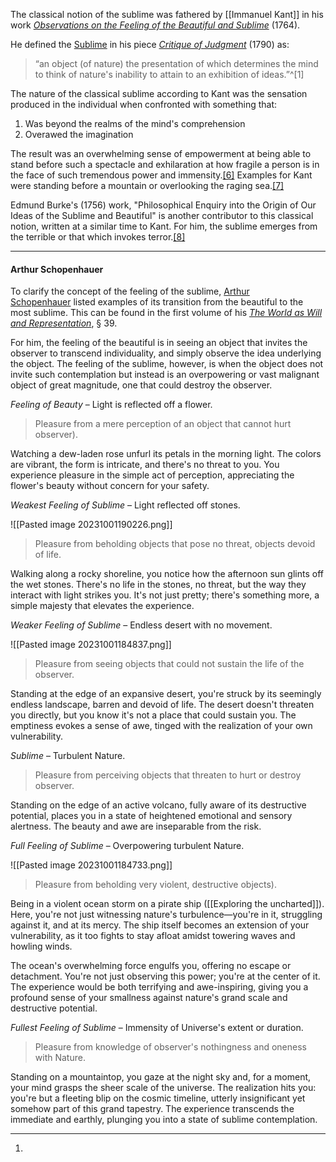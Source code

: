 The classical notion of the sublime was fathered by [[Immanuel Kant]] in his work _[Observations on the Feeling of the Beautiful and Sublime](https://en.wikipedia.org/wiki/Observations_on_the_Feeling_of_the_Beautiful_and_Sublime "Observations on the Feeling of the Beautiful and Sublime")_ (1764).

He defined the [Sublime](https://en.wikipedia.org/wiki/Sublime_(philosophy) "Sublime (philosophy)") in his piece _[Critique of Judgment](https://en.wikipedia.org/wiki/Critique_of_Judgment "Critique of Judgment")_ (1790) as:

> “an object (of nature) the presentation of which determines the mind to think of nature's inability to attain to an exhibition of ideas.”^[1]

The nature of the classical sublime according to Kant was the sensation produced in the individual when confronted with something that:

1. Was beyond the realms of the mind's comprehension
2. Overawed the imagination

The result was an overwhelming sense of empowerment at being able to stand before such a spectacle and exhilaration at how fragile a person is in the face of such tremendous power and immensity.[[6]](https://en.wikipedia.org/wiki/Digital_sublime#cite_note-6) Examples for Kant were standing before a mountain or overlooking the raging sea.[[7]](https://en.wikipedia.org/wiki/Digital_sublime#cite_note-7)

Edmund Burke's (1756) work, "Philosophical Enquiry into the Origin of Our Ideas of the Sublime and Beautiful" is another contributor to this classical notion, written at a similar time to Kant. For him, the sublime emerges from the terrible or that which invokes terror.[[8]](https://en.wikipedia.org/wiki/Digital_sublime#cite_note-8)

---

#### Arthur Schopenhauer

To clarify the concept of the feeling of the sublime, [Arthur Schopenhauer](https://en.wikipedia.org/wiki/Arthur_Schopenhauer "Arthur Schopenhauer") listed examples of its transition from the beautiful to the most sublime. This can be found in the first volume of his _[The World as Will and Representation](https://en.wikipedia.org/wiki/The_World_as_Will_and_Representation "The World as Will and Representation")_, § 39.

For him, the feeling of the beautiful is in seeing an object that invites the observer to transcend individuality, and simply observe the idea underlying the object. The feeling of the sublime, however, is when the object does not invite such contemplation but instead is an overpowering or vast malignant object of great magnitude, one that could destroy the observer.

_Feeling of Beauty_ – Light is reflected off a flower. 

> Pleasure from a mere perception of an object that cannot hurt observer).

Watching a dew-laden rose unfurl its petals in the morning light. The colors are vibrant, the form is intricate, and there's no threat to you. You experience pleasure in the simple act of perception, appreciating the flower's beauty without concern for your safety.

_Weakest Feeling of Sublime_ – Light reflected off stones. 

![[Pasted image 20231001190226.png]]

> Pleasure from beholding objects that pose no threat, objects devoid of life.

Walking along a rocky shoreline, you notice how the afternoon sun glints off the wet stones. There's no life in the stones, no threat, but the way they interact with light strikes you. It's not just pretty; there's something more, a simple majesty that elevates the experience.

_Weaker Feeling of Sublime_ – Endless desert with no movement. 

![[Pasted image 20231001184837.png]]

> Pleasure from seeing objects that could not sustain the life of the observer.

Standing at the edge of an expansive desert, you're struck by its seemingly endless landscape, barren and devoid of life. The desert doesn't threaten you directly, but you know it's not a place that could sustain you. The emptiness evokes a sense of awe, tinged with the realization of your own vulnerability.

_Sublime_ – Turbulent Nature. 

> Pleasure from perceiving objects that threaten to hurt or destroy observer.

Standing on the edge of an active volcano, fully aware of its destructive potential, places you in a state of heightened emotional and sensory alertness. The beauty and awe are inseparable from the risk.

_Full Feeling of Sublime_ – Overpowering turbulent Nature. 

![[Pasted image 20231001184733.png]]

> Pleasure from beholding very violent, destructive objects).

Being in a violent ocean storm on a pirate ship ([[Exploring the uncharted]]). Here, you're not just witnessing nature's turbulence—you're in it, struggling against it, and at its mercy. The ship itself becomes an extension of your vulnerability, as it too fights to stay afloat amidst towering waves and howling winds.

The ocean's overwhelming force engulfs you, offering no escape or detachment. You're not just observing this power; you're at the center of it. The experience would be both terrifying and awe-inspiring, giving you a profound sense of your smallness against nature's grand scale and destructive potential.

_Fullest Feeling of Sublime_ – Immensity of Universe's extent or duration. 

> Pleasure from knowledge of observer's nothingness and oneness with Nature.

Standing on a mountaintop, you gaze at the night sky and, for a moment, your mind grasps the sheer scale of the universe. The realization hits you: you're but a fleeting blip on the cosmic timeline, utterly insignificant yet somehow part of this grand tapestry. The experience transcends the immediate and earthly, plunging you into a state of sublime contemplation.

---

1. 